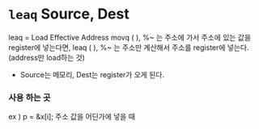 # `leaq` Source, Dest
leaq = Load Effective Address 
movq (  ), %~ 는 주소에 가서 주소에 있는 값을 register에 넣는다면, 
leaq (  ), %~ 는 주소만 계산해서 주소를 register에 넣는다. (address만 load하는 것)
- Source는 메모리, Dest는 register가 오게 된다.

### 사용 하는 곳
ex ) p = &x\[i];
주소 값을 어딘가에 넣을 때